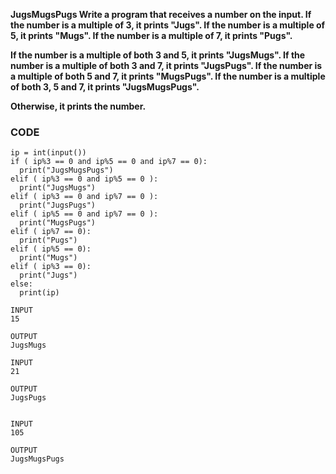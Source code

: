 <b>JugsMugsPugs 
Write a program that receives a number on the input.
If the number is a multiple of 3, it prints "Jugs". 
If the number is a multiple of 5, it prints "Mugs".
If the number is a multiple of 7, it prints "Pugs".

If the number is a multiple of both 3 and 5, it prints "JugsMugs".
If the number is a multiple of both 3 and 7, it prints "JugsPugs".
If the number is a multiple of both 5 and 7, it prints "MugsPugs".
If the number is a multiple of both 3, 5 and 7, it prints "JugsMugsPugs".

Otherwise, it prints the number.
</b>

### CODE

```
ip = int(input())
if ( ip%3 == 0 and ip%5 == 0 and ip%7 == 0):
  print("JugsMugsPugs")
elif ( ip%3 == 0 and ip%5 == 0 ):
  print("JugsMugs")
elif ( ip%3 == 0 and ip%7 == 0 ):
  print("JugsPugs")
elif ( ip%5 == 0 and ip%7 == 0 ):
  print("MugsPugs") 
elif ( ip%7 == 0):
  print("Pugs")  
elif ( ip%5 == 0):
  print("Mugs")
elif ( ip%3 == 0):
  print("Jugs")
else:
  print(ip)
```


```
INPUT 
15

OUTPUT
JugsMugs

INPUT 
21

OUTPUT
JugsPugs


INPUT 
105

OUTPUT 
JugsMugsPugs
```
